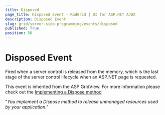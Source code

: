 ```yaml
---
title: Disposed
page_title: Disposed Event - RadGrid | UI for ASP.NET AJAX
description: Disposed Event
slug: grid/server-side-programming/events/disposed
published: True
position: 50
---
```


# Disposed Event

Fired when a server control is released from the memory, which is the last stage of the server control lifecycle when an ASP.NET page is requested.

This event is inherited from the ASP GridView. For more information please check out the [Implementing a Dispose method](https://docs.microsoft.com/en-us/dotnet/standard/garbage-collection/implementing-dispose)

"*You implement a Dispose method to release unmanaged resources used by your application.*"

  
